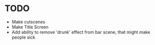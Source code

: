 # TODO
  - Make cutscenes
  - Make Title Screen
  - Add ability to remove 'drunk' effect from bar scene, that might make people sick